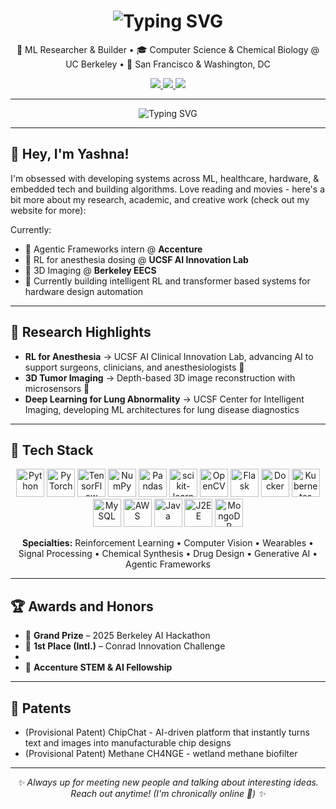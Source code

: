 <h1 align="center">
  <img src="https://readme-typing-svg.demolab.com?font=Bungee+Shade&size=33&pause=1000&color=2300B8&background=FAD3FF&center=true&vCenter=true&width=435&lines=Yashna+Hasija" alt="Typing SVG" />
</h1>

<p align="center">
  🧠 ML Researcher & Builder • 🎓 Computer Science & Chemical Biology @ UC Berkeley • 🌉 San Francisco & Washington, DC
</p>

<p align="center">
  <a href="mailto:yashnahasija@berkeley.edu">
    <img src="https://img.shields.io/badge/Email-FAD3FF?style=for-the-badge&logo=gmail&logoColor=2300B8" />
  </a>
  <a href="https://yashna.me" target="_blank">
    <img src="https://img.shields.io/badge/Website-2300B8?style=for-the-badge&logo=firefox&logoColor=FAD3FF" />
  </a>
  <a href="https://linkedin.com/in/yashnahasija" target="_blank">
    <img src="https://img.shields.io/badge/LinkedIn-FAD3FF?style=for-the-badge&logo=linkedin&logoColor=2300B8" />
  </a>
</p>

---

<p align="center">
  <img src="https://readme-typing-svg.demolab.com?font=Bungee+Inline&size=27&pause=1000&color=FAD3FF&background=FAD3FF00&center=true&vCenter=true&width=700&lines=ML+for+Hardware%2C+Healthcare%2C+and+Beyond" alt="Typing SVG" />
</p>

---

## 👋 Hey, I'm Yashna!

I'm obsessed with developing systems across ML, healthcare, hardware, & embedded tech and building algorithms. Love reading and movies - here's a bit more about my research, academic, and creative work (check out my website for more):

Currently:

- 🤖 Agentic Frameworks intern @ **Accenture**
- 💉 RL for anesthesia dosing @ **UCSF AI Innovation Lab**
- 🧠 3D Imaging @ **Berkeley EECS**
- 🔬 Currently building intelligent RL and transformer based systems for hardware design automation

---

## 🔬 Research Highlights

- **RL for Anesthesia** → UCSF AI Clinical Innovation Lab, advancing AI to support surgeons, clinicians, and anesthesiologists 💊   
- **3D Tumor Imaging** → Depth-based 3D image reconstruction with microsensors 🧠
- **Deep Learning for Lung Abnormality** → UCSF Center for Intelligent Imaging, developing ML architectures for lung disease diagnostics

---

## 🧰 Tech Stack

<p align="center">
  <a href="https://www.python.org/" target="_blank"><img src="https://cdn.jsdelivr.net/gh/devicons/devicon/icons/python/python-original.svg" title="Python" width="45"/></a>
  <a href="https://pytorch.org/" target="_blank"><img src="https://cdn.jsdelivr.net/gh/devicons/devicon/icons/pytorch/pytorch-original.svg" title="PyTorch" width="45"/></a>
  <a href="https://www.tensorflow.org/" target="_blank"><img src="https://cdn.jsdelivr.net/gh/devicons/devicon/icons/tensorflow/tensorflow-original.svg" title="TensorFlow" width="45"/></a>
  <a href="https://numpy.org/" target="_blank"><img src="https://cdn.jsdelivr.net/gh/devicons/devicon/icons/numpy/numpy-original.svg" title="NumPy" width="45"/></a>
  <a href="https://pandas.pydata.org/" target="_blank"><img src="https://cdn.jsdelivr.net/gh/devicons/devicon/icons/pandas/pandas-original.svg" title="Pandas" width="45"/></a>
  <a href="https://scikit-learn.org/" target="_blank"><img src="https://cdn.jsdelivr.net/gh/devicons/devicon/icons/scikitlearn/scikitlearn-original.svg" title="scikit-learn" width="45"/></a>
  <a href="https://opencv.org/" target="_blank"><img src="https://cdn.jsdelivr.net/gh/devicons/devicon/icons/opencv/opencv-original.svg" title="OpenCV" width="45"/></a>
  <a href="https://flask.palletsprojects.com/" target="_blank"><img src="https://cdn.jsdelivr.net/gh/devicons/devicon/icons/flask/flask-original.svg" title="Flask" width="45"/></a>
  <a href="https://www.docker.com/" target="_blank"><img src="https://cdn.jsdelivr.net/gh/devicons/devicon/icons/docker/docker-original.svg" title="Docker" width="45"/></a>
  <a href="https://kubernetes.io/" target="_blank"><img src="https://cdn.jsdelivr.net/gh/devicons/devicon/icons/kubernetes/kubernetes-plain.svg" title="Kubernetes" width="45"/></a>
  <a href="https://www.mysql.com/" target="_blank"><img src="https://cdn.jsdelivr.net/gh/devicons/devicon/icons/mysql/mysql-original.svg" title="MySQL" width="45"/></a>
  <a href="https://aws.amazon.com/" target="_blank"><img src="https://cdn.jsdelivr.net/gh/devicons/devicon/icons/amazonwebservices/amazonwebservices-original.svg" title="AWS" width="45"/></a>
  <a href="https://www.java.com/" target="_blank"><img src="https://cdn.jsdelivr.net/gh/devicons/devicon/icons/java/java-original.svg" title="Java" width="45"/></a>
  <a href="https://www.oracle.com/java/technologies/java-ee-glance.html" target="_blank"><img src="https://cdn.jsdelivr.net/gh/devicons/devicon/icons/java/java-original.svg" title="J2EE" width="45"/></a>
  <a href="https://www.mongodb.com/" target="_blank"><img src="https://cdn.jsdelivr.net/gh/devicons/devicon/icons/mongodb/mongodb-original.svg" title="MongoDB" width="45"/></a>
</p>

<p align="center">
  <b>Specialties:</b> Reinforcement Learning • Computer Vision • Wearables • Signal Processing • Chemical Synthesis • Drug Design • Generative AI • Agentic Frameworks  
</p>

---

## 🏆 Awards and Honors

- 🥇 **Grand Prize** – 2025 Berkeley AI Hackathon 
- 🧠 **1st Place (Intl.)** – Conrad Innovation Challenge
- 
- 🤖 **Accenture STEM & AI Fellowship** 

---

## 📜 Patents

- (Provisional Patent) ChipChat - AI-driven platform that instantly turns text and images into manufacturable chip designs
- (Provisional Patent) Methane CH4NGE - wetland methane biofilter

---


<p align="center"><i>✨ Always up for meeting new people and talking about interesting ideas. Reach out anytime! (I'm chronically online 🫥) ✨</i></p>

